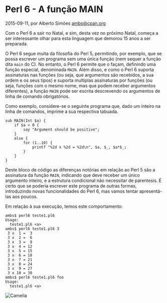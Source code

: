 
# Perl 6 - A função MAIN

 2015-09-11, por Alberto Simões <ambs@cpan.org>

Com o Perl 6 a sair no Natal, e sim, desta vez no próximo
Natal, começa a ser interessante olhar para esta linguagem
que demorou 15 anos a ser preparada.

O Perl 6 segue muita da filosofia do Perl 5, permitindo,
por exemplo, que se possa escrever um programa sem uma 
única função (nem sequer a função dita `main` do C). No entanto, 
o Perl 6 permite que o façam, definindo uma função especial,
denominada `MAIN`. Além disso, e como o Perl 6 suporta assinaturas
nas funções (ou seja, que argumentos são recebidos, a sua ordem e
os seus tipos) e suporta multiplas assinaturas por funções (ou seja,
funções com o mesmo nome, mas que podem receber argumentos diferentes),
a função `MAIN` pode ser escrita descrevendo os argumentos de linha
de comando obrigatórios.

Como exemplo, considere-se o seguinte programa que, dado um inteiro na linha 
de comandos, imprime a sua respectiva tabuada.

```
sub MAIN(Int $a) {
    if $a < 0 {
        say "Argument should be positive";
    }
    else {
        for (1..10) {
            printf "%2d x %2d = %2d\n", $a, $_, $a*$_;
        }
    }
}
```

Deste bloco de código as diferenças notórias em relação
ao Perl 5 são a assinatura da função `MAIN`, indicando que deve
receber um único argumento inteiro, e a estrutura condicional não
necessitar de parentesis. É certo que se poderia escrever este
programa de outras formas, introduzindo novas funcionalidades do
Perl 6, mas vamos tentar apresentá-las aos poucos.

Em relação à sua execução, temos este comportamento:
```
ambs$ perl6 teste1.pl6
Usage:
  teste1.pl6 <a>
ambs$ perl6 teste1.pl6 3
 3 x  1 =  3
 3 x  2 =  6
 3 x  3 =  9
 3 x  4 = 12
 3 x  5 = 15
 3 x  6 = 18
 3 x  7 = 21
 3 x  8 = 24
 3 x  9 = 27
 3 x 10 = 30
ambs$ perl6 teste1.pl6 foo
Usage:
  teste1.pl6 <a>
```

<img src="/imgs/camelia.png" alt="Camelia" title="Camelia"/>

